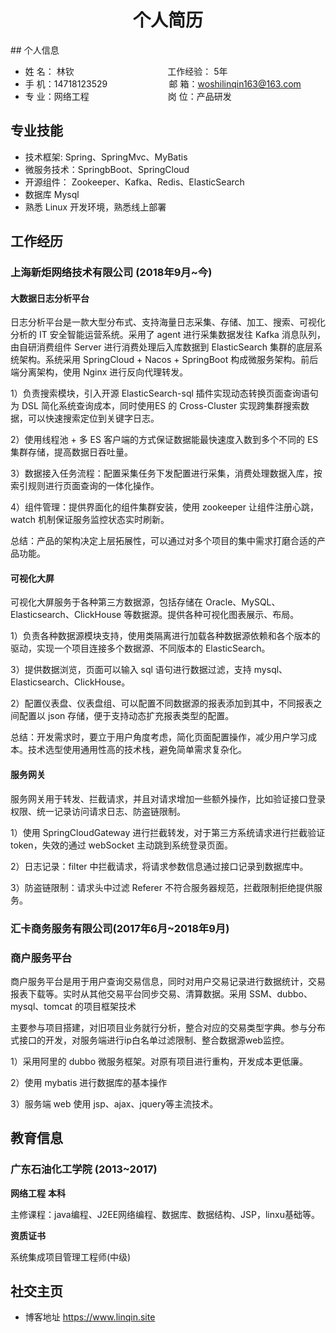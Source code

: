  <center>
     <h1>个人简历</h1>
 </center>
## 个人信息

* 姓 名： 林钦&nbsp;&nbsp;&nbsp;&nbsp;&nbsp;&nbsp;&nbsp;&nbsp;&nbsp;&nbsp;&nbsp;&nbsp;&nbsp;&nbsp;&nbsp;&nbsp;&nbsp;&nbsp;&nbsp;&nbsp;&nbsp;&nbsp;&nbsp;&nbsp;&nbsp;&nbsp;&nbsp;&nbsp;&nbsp;&nbsp;&nbsp;&nbsp;&nbsp;&nbsp;&nbsp;&nbsp;&nbsp;&nbsp;工作经验： 5年 
* 手 机：14718123529&nbsp;&nbsp;&nbsp;&nbsp;&nbsp;&nbsp;&nbsp;&nbsp;&nbsp;&nbsp;&nbsp;&nbsp;&nbsp;&nbsp;&nbsp;&nbsp;&nbsp;&nbsp;&nbsp;&nbsp;&nbsp;&nbsp;&nbsp;&nbsp;&nbsp;邮 箱：woshilinqin163@163.com    
* 专 业：网络工程&nbsp;&nbsp;&nbsp;&nbsp;&nbsp;&nbsp;&nbsp;&nbsp;&nbsp;&nbsp;&nbsp;&nbsp;&nbsp;&nbsp;&nbsp;&nbsp;&nbsp;&nbsp;&nbsp;&nbsp;&nbsp;&nbsp;&nbsp;&nbsp;&nbsp;&nbsp;&nbsp;&nbsp;&nbsp;&nbsp;&nbsp;&nbsp;岗 位：产品研发

## 专业技能

* 技术框架: Spring、SpringMvc、MyBatis
* 微服务技术：SpringbBoot、SpringCloud 
* 开源组件： Zookeeper、Kafka、Redis、ElasticSearch
* 数据库 Mysql
* 熟悉 Linux 开发环境，熟悉线上部署
## 工作经历

### 上海新炬网络技术有限公司 (2018年9月~今)

#### 大数据日志分析平台

​		日志分析平台是一款大型分布式、支持海量日志采集、存储、加工、搜索、可视化分析的 IT 安全智能运营系统。采用了 agent 进行采集数据发往 Kafka 消息队列，由自研消费组件 Server 进行消费处理后入库数据到 ElasticSearch 集群的底层系统架构。系统采用 SpringCloud + Nacos + SpringBoot 构成微服务架构。前后端分离架构，使用 Nginx 进行反向代理转发。

1）负责搜索模块，引入开源 ElasticSearch-sql 插件实现动态转换页面查询语句为 DSL 简化系统查询成本，同时使用ES 的 Cross-Cluster 实现跨集群搜索数据，可以快速搜索定位到关键字日志。

2）使用线程池 + 多 ES 客户端的方式保证数据能最快速度入数到多个不同的 ES 集群存储，提高数据日吞吐量。

3）数据接入任务流程：配置采集任务下发配置进行采集，消费处理数据入库，按索引规则进行页面查询的一体化操作。

4）组件管理：提供界面化的组件集群安装，使用 zookeeper 让组件注册心跳，watch 机制保证服务监控状态实时刷新。

总结：产品的架构决定上层拓展性，可以通过对多个项目的集中需求打磨合适的产品功能。

#### 可视化大屏

可视化大屏服务于各种第三方数据源，包括存储在 Oracle、MySQL、Elasticsearch、ClickHouse 等数据源。提供各种可视化图表展示、布局。

1）负责各种数据源模块支持，使用类隔离进行加载各种数据源依赖和各个版本的驱动，实现一个项目连接多个数据源、不同版本的 ElasticSearch。

3）提供数据浏览，页面可以输入 sql 语句进行数据过滤，支持 mysql、Elasticsearch、ClickHouse。

2）配置仪表盘、仪表盘组、可以配置不同数据源的报表添加到其中，不同报表之间配置以 json 存储，便于支持动态扩充报表类型的配置。

总结：开发需求时，要立于用户角度考虑，简化页面配置操作，减少用户学习成本。技术选型使用通用性高的技术栈，避免简单需求复杂化。

#### 服务网关

服务网关用于转发、拦截请求，并且对请求增加一些额外操作，比如验证接口登录权限、统一记录访问请求日志、防盗链限制。

1）使用 SpringCloudGateway 进行拦截转发，对于第三方系统请求进行拦截验证 token，失效的通过 webSocket 主动跳到系统登录页面。

2）日志记录：filter 中拦截请求，将请求参数信息通过接口记录到数据库中。

3）防盗链限制：请求头中过滤 Referer 不符合服务器规范，拦截限制拒绝提供服务。

### 汇卡商务服务有限公司(2017年6月~2018年9月)

### 商户服务平台

商户服务平台是用于用户查询交易信息，同时对用户交易记录进行数据统计，交易报表下载等。实时从其他交易平台同步交易、清算数据。采用 SSM、dubbo、mysql、tomcat 的项目框架技术

主要参与项目搭建，对旧项目业务就行分析，整合对应的交易类型字典。参与分布式接口的开发，对服务端进行ip白名单过滤限制、整合数据源web监控。

1）采用阿里的 dubbo 微服务框架。对原有项目进行重构，开发成本更低廉。

2）使用 mybatis 进行数据库的基本操作

3）服务端 web 使用 jsp、ajax、jquery等主流技术。

## 教育信息

### 广东石油化工学院 (2013~2017)

**网络工程**	 **本科**

主修课程：java编程、J2EE网络编程、数据库、数据结构、JSP，linxu基础等。

**资质证书**

系统集成项目管理工程师(中级)

## 社交主页

* 博客地址 https://www.linqin.site



